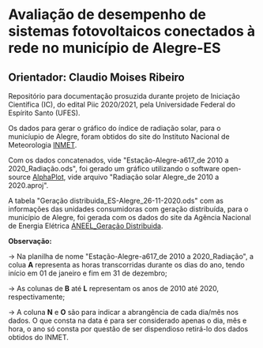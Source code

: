 # Avaliação de desempenho de sistemas fotovoltaicos conectados à rede no município de Alegre-ES
## Orientador: Claudio Moises Ribeiro

Repositório para documentação prosuzida durante projeto de Iniciação Científica (IC), do edital Piic 2020/2021, pela Universidade Federal do Espírito Santo (UFES).

Os dados para gerar o gráfico do índice de radiação solar, para o municíupio de Alegre, foram obtidos do site do Instituto Nacional de Meteorologia [INMET](https://tempo.inmet.gov.br/TabelaEstacoes/).

Com os dados concatenados, vide "Estação-Alegre-a617_de 2010 a 2020_Radiação.ods", foi gerado um gráfico utilizando o software open-source [AlphaPlot](https://alphaplot.sourceforge.io/), vide arquivo "Radiação solar Alegre_de 2010 a 2020.aproj".

A tabela "Geração distribuida_ES-Alegre_26-11-2020.ods" com as informações das unidades consumidoras com geração distribuída, para o município de Alegre, foi gerada com os dados do site da Agência Nacional de Energia Elétrica [ANEEL_Geração Distribuida](http://www2.aneel.gov.br/scg/gd/gd_estadual_detalhe.asp?uf=ES).

**Observação:**

-> Na planilha de nome "Estação-Alegre-a617_de 2010 a 2020_Radiação", a colua **A** representa as horas transcorridas durante os dias do ano, tendo início em 01 de janeiro e fim em 31 de dezembro; 

-> As colunas de **B** até **L** representam os anos de 2010 até 2020, respectivamente;

-> A coluna **N** e **O** são para indicar a abrangência de cada dia/mês nos dados. O que consta na data é para ser considerado apenas o dia, mês e hora, o ano só consta por questão de ser dispendioso retirá-lo dos dados obtidos do INMET.
